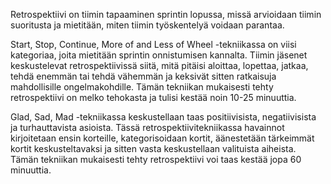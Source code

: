 Retrospektiivi on tiimin tapaaminen sprintin lopussa, missä arvioidaan tiimin suoritusta ja mietitään, miten tiimin työskentelyä voidaan parantaa. 

Start, Stop, Continue, More of and Less of Wheel -tekniikassa on viisi kategoriaa, joita mietitään sprintin onnistumisen kannalta. Tiimin jäsenet keskustelevat retrospektiivissä siitä, mitä pitäisi aloittaa, lopettaa, jatkaa, tehdä enemmän tai tehdä vähemmän ja keksivät sitten ratkaisuja mahdollisille ongelmakohdille. Tämän tekniikan mukaisesti tehty retrospektiivi on melko tehokasta ja tulisi kestää noin 10-25 minuuttia. 

Glad, Sad, Mad -tekniikassa keskustellaan taas positiivisista, negatiivisista ja turhauttavista asioista. Tässä retrospektiivitekniikassa havainnot kirjoitetaan ensin korteille, kategorisoidaan kortit, äänestetään tärkeimmät kortit keskusteltavaksi ja sitten vasta keskustellaan valituista aiheista. Tämän tekniikan mukaisesti tehty retrospektiivi voi taas kestää jopa 60 minuuttia. 
